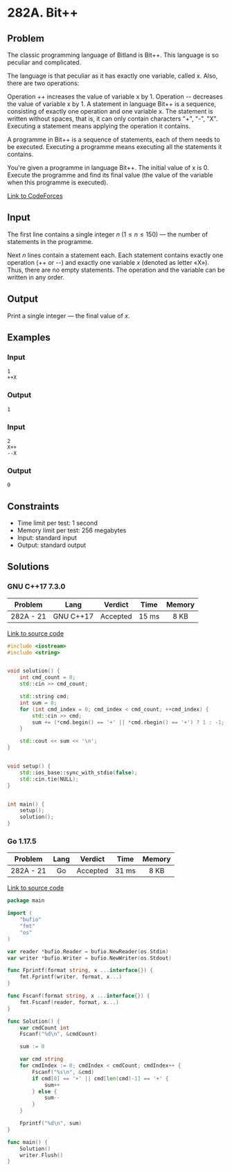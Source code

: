# 282A. Bit++

## Problem

The classic programming language of Bitland is Bit++. This language is so peculiar and complicated.

The language is that peculiar as it has exactly one variable, called x. Also, there are two operations:

Operation ++ increases the value of variable x by 1.
Operation -- decreases the value of variable x by 1.
A statement in language Bit++ is a sequence, consisting of exactly one operation and one variable x. The statement is written without spaces, that is, it can only contain characters "+", "-", "X". Executing a statement means applying the operation it contains.

A programme in Bit++ is a sequence of statements, each of them needs to be executed. Executing a programme means executing all the statements it contains.

You're given a programme in language Bit++. The initial value of x is 0. Execute the programme and find its final value (the value of the variable when this programme is executed).

[Link to CodeForces](https://codeforces.com/problemset/problem/4/A)

## Input

The first line contains a single integer $n$ ($1 \leq n \leq 150$) — the number of statements in the programme.

Next $n$ lines contain a statement each. Each statement contains exactly one operation (++ or --) and exactly one variable $x$ (denoted as letter «X»). Thus, there
are no empty statements. The operation and the variable can be written in any order.

## Output

Print a single integer — the final value of $x$.

## Examples

### Input

```
1
++X
```

### Output

```
1
```

### Input

```
2
X++
--X
```

### Output

```
0
```

## Constraints

  - Time limit per test: 1 second
  - Memory limit per test: 256 megabytes
  - Input: standard input
  - Output: standard output

## Solutions

### GNU C++17 7.3.0

|  Problem  |    Lang   |  Verdict | Time  | Memory |
|:---------:|:---------:|:--------:|:-----:|:------:|
| 282A - 21 | GNU C++17 | Accepted | 15 ms |  8 KB  |

[Link to source code](solution.cpp)

```c++
#include <iostream>
#include <string>


void solution() {
    int cmd_count = 0;
    std::cin >> cmd_count;

    std::string cmd;
    int sum = 0;
    for (int cmd_index = 0; cmd_index < cmd_count; ++cmd_index) {
        std::cin >> cmd;
        sum += (*cmd.begin() == '+' || *cmd.rbegin() == '+') ? 1 : -1;
    }

    std::cout << sum << '\n';
}


void setup() {
    std::ios_base::sync_with_stdio(false);
    std::cin.tie(NULL);
}


int main() {
    setup();
    solution();
}
```

### Go 1.17.5

|  Problem  |    Lang   |  Verdict | Time  | Memory |
|:---------:|:---------:|:--------:|:-----:|:------:|
| 282A - 21 |    Go     | Accepted | 31 ms |  8 KB  |

[Link to source code](solution.go)

```go
package main

import (
	"bufio"
	"fmt"
	"os"
)

var reader *bufio.Reader = bufio.NewReader(os.Stdin)
var writer *bufio.Writer = bufio.NewWriter(os.Stdout)

func Fprintf(format string, x ...interface{}) {
	fmt.Fprintf(writer, format, x...)
}

func Fscanf(format string, x ...interface{}) {
	fmt.Fscanf(reader, format, x...)
}

func Solution() {
	var cmdCount int
	Fscanf("%d\n", &cmdCount)

	sum := 0

	var cmd string
	for cmdIndex := 0; cmdIndex < cmdCount; cmdIndex++ {
		Fscanf("%s\n", &cmd)
		if cmd[0] == '+' || cmd[len(cmd)-1] == '+' {
			sum++
		} else {
			sum--
		}
	}

	Fprintf("%d\n", sum)
}

func main() {
	Solution()
	writer.Flush()
}
```
